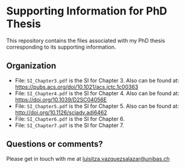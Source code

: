 # Supporting Information for PhD Thesis

This repository contains the files associated with my PhD thesis corresponding to its supporting information. 

## Organization

- File: `SI_Chapter3.pdf` is the SI for Chapter 3. Also can be found at: https://pubs.acs.org/doi/10.1021/acs.jctc.1c00363
- File: `SI_Chapter4.pdf` is the SI for Chapter 4. Also can be found at: https://doi.org/10.1039/D2SC04056E
- File: `SI_Chapter5.pdf` is the SI for Chapter 5. Also can be found at: http://doi.org/10.1126/sciadv.adi6462
- File: `SI_Chapter6.pdf` is the SI for Chapter 6.
- File: `SI_Chapter7.pdf` is the SI for Chapter 7.

## Questions or comments?

Please get in touch with me at luisitza.vazquezsalazar@unibas.ch
